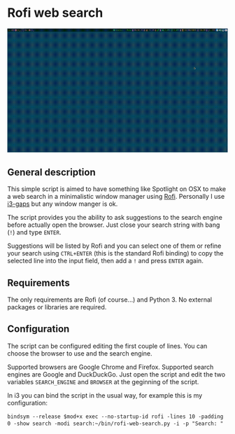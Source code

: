 # Rofi web search

[![Demo](./demo/screencast.gif)](https://youtu.be/2o1t_vuU6LU)

## General description

This simple script is aimed to have something like Spotlight on OSX to make a
web search in a minimalistic window manager using
[Rofi](https://github.com/davatorium/rofi). Personally I use
[i3-gaps](https://github.com/Airblader/i3) but any window manger is ok.

The script provides you the ability to ask suggestions to the search engine
before actually open the browser. Just close your search string with bang (`!`)
and type `ENTER`.

Suggestions will be listed by Rofi and you can select one of them or refine your
search using `CTRL+ENTER` (this is the standard Rofi binding) to copy the
selected line into the input field, then add a `!` and press `ENTER` again.

## Requirements

The only requirements are Rofi (of course...) and Python 3. No external packages
or libraries are required.

## Configuration

The script can be configured editing the first couple of lines. You can choose
the browser to use and the search engine.

Supported browsers are Google Chrome and Firefox. Supported search engines are
Google and DuckDuckGo. Just open the script and edit the two variables
`SEARCH_ENGINE` and `BROWSER` at the geginning of the script.

In i3 you can bind the script in the usual way, for example this is my
configuration:

```
bindsym --release $mod+x exec --no-startup-id rofi -lines 10 -padding 0 -show search -modi search:~/bin/rofi-web-search.py -i -p "Search: "
```
